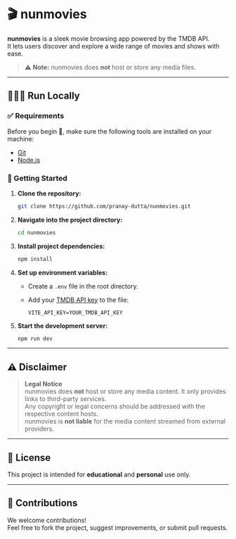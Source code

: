 # 🎬 nunmovies

**nunmovies** is a sleek movie browsing app powered by the TMDB API.  
It lets users discover and explore a wide range of movies and shows with ease.

> ⚠️ **Note:** nunmovies does **not** host or store any media files.

---

## 👨🏻‍💻 Run Locally

### ✅ Requirements

Before you begin 🏁, make sure the following tools are installed on your machine:

- [Git](https://git-scm.com/)
- [Node.js](https://nodejs.org/)

### 🚀 Getting Started

1. **Clone the repository:**

   ```bash
   git clone https://github.com/pranay-dutta/nunmovies.git
   ```

2. **Navigate into the project directory:**

   ```bash
   cd nunmovies
   ```

3. **Install project dependencies:**

   ```bash
   npm install
   ```

4. **Set up environment variables:**

   - Create a `.env` file in the root directory.
   - Add your [TMDB API key](https://www.themoviedb.org/) to the file:

     ```env
     VITE_API_KEY=YOUR_TMDB_API_KEY
     ```

5. **Start the development server:**

   ```bash
   npm run dev
   ```

---

## ⚠️ Disclaimer

> **Legal Notice**  
> nunmovies does **not** host or store any media content. It only provides links to third-party services.  
> Any copyright or legal concerns should be addressed with the respective content hosts.  
> nunmovies is **not liable** for the media content streamed from external providers.

---

## 📄 License

This project is intended for **educational** and **personal** use only.

---

## 🙌 Contributions

We welcome contributions!  
Feel free to fork the project, suggest improvements, or submit pull requests.
